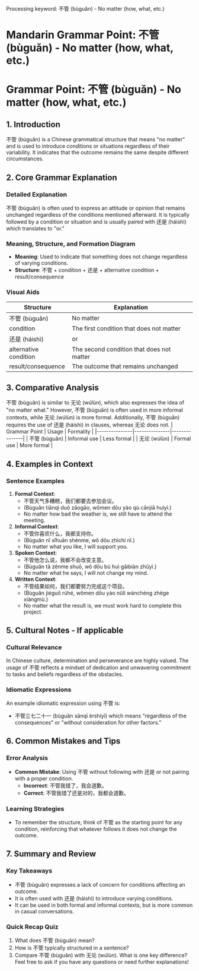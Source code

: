 Processing keyword: 不管 (bùguǎn) - No matter (how, what, etc.)
# Mandarin Grammar Point: 不管 (bùguǎn) - No matter (how, what, etc.)
# Grammar Point: 不管 (bùguǎn) - No matter (how, what, etc.)
## 1. Introduction
不管 (bùguǎn) is a Chinese grammatical structure that means "no matter" and is used to introduce conditions or situations regardless of their variability. It indicates that the outcome remains the same despite different circumstances.
## 2. Core Grammar Explanation
### Detailed Explanation
不管 (bùguǎn) is often used to express an attitude or opinion that remains unchanged regardless of the conditions mentioned afterward. It is typically followed by a condition or situation and is usually paired with 还是 (háishì) which translates to "or."
### Meaning, Structure, and Formation Diagram
- **Meaning**: Used to indicate that something does not change regardless of varying conditions.
- **Structure**: 不管 + condition + 还是 + alternative condition + result/consequence
### Visual Aids
| Structure         | Explanation                               |
|-------------------|-------------------------------------------|
| 不管 (bùguǎn)    | No matter                                 |
| condition         | The first condition that does not matter  |
| 还是 (háishì)    | or                                        |
| alternative condition | The second condition that does not matter |
| result/consequence | The outcome that remains unchanged        |
## 3. Comparative Analysis
不管 (bùguǎn) is similar to 无论 (wúlùn), which also expresses the idea of "no matter what." However, 不管 (bùguǎn) is often used in more informal contexts, while 无论 (wúlùn) is more formal. Additionally, 不管 (bùguǎn) requires the use of 还是 (háishì) in clauses, whereas 无论 does not.
| Grammar Point | Usage         | Formality     |
|---------------|---------------|---------------|
| 不管 (bùguǎn) | Informal use  | Less formal   |
| 无论 (wúlùn)  | Formal use    | More formal    |
## 4. Examples in Context
### Sentence Examples
1. **Formal Context**: 
   - 不管天气多糟糕，我们都要去参加会议。
   - (Bùguǎn tiānqì duō zāogāo, wǒmen dōu yào qù cānjiā huìyì.)
   - No matter how bad the weather is, we still have to attend the meeting.
2. **Informal Context**:
   - 不管你喜欢什么，我都支持你。
   - (Bùguǎn nǐ xǐhuān shénme, wǒ dōu zhīchí nǐ.)
   - No matter what you like, I will support you.
3. **Spoken Context**:
   - 不管他怎么说，我都不会改变主意。
   - (Bùguǎn tā zěnme shuō, wǒ dōu bù huì gǎibiàn zhǔyì.)
   - No matter what he says, I will not change my mind.
4. **Written Context**:
   - 不管结果如何，我们都要努力完成这个项目。
   - (Bùguǎn jiéguǒ rúhé, wǒmen dōu yào nǔlì wánchéng zhège xiàngmù.)
   - No matter what the result is, we must work hard to complete this project.
## 5. Cultural Notes - If applicable
### Cultural Relevance
In Chinese culture, determination and perseverance are highly valued. The usage of 不管 reflects a mindset of dedication and unwavering commitment to tasks and beliefs regardless of the obstacles.
### Idiomatic Expressions
An example idiomatic expression using 不管 is:
- 不管三七二十一 (bùguǎn sānqī èrshíyī) which means "regardless of the consequences" or "without consideration for other factors."
## 6. Common Mistakes and Tips
### Error Analysis
- **Common Mistake**: Using 不管 without following with 还是 or not pairing with a proper condition.
  - **Incorrect**: 不管我错了，我会道歉。
  - **Correct**: 不管我错了还是对的，我都会道歉。
  
### Learning Strategies
- To remember the structure, think of 不管 as the starting point for any condition, reinforcing that whatever follows it does not change the outcome.
## 7. Summary and Review
### Key Takeaways
- 不管 (bùguǎn) expresses a lack of concern for conditions affecting an outcome.
- It is often used with 还是 (háishì) to introduce varying conditions.
- It can be used in both formal and informal contexts, but is more common in casual conversations.
### Quick Recap Quiz
1. What does 不管 (bùguǎn) mean?
2. How is 不管 typically structured in a sentence?
3. Compare 不管 (bùguǎn) with 无论 (wúlùn). What is one key difference?
Feel free to ask if you have any questions or need further explanations!
